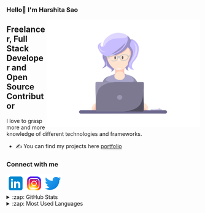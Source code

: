### Hello👋 I'm Harshita Sao

  <img align="right" alt="gif" src="https://github.com/harshitasao/harshitasao/blob/master/git.gif" width="400" height="280"/>
  
## Freelancer, Full Stack Developer and Open Source Contributor
I love to grasp more and more knowledge of different technologies and frameworks.
- ✍ You can find my projects here [portfolio]
### Connect with me 
[<img alt="linkedin" align="left" src="https://github.com/harshitasao/harshitasao/blob/master/linkedin.png"/>][linkedin]
[<img alt="instagram" align="left" src="https://github.com/harshitasao/harshitasao/blob/master/instagram.png"/>][instagram]
[<img alt="twitter" align="left" src="https://github.com/harshitasao/harshitasao/blob/master/twitter.png"/>][twitter]

<br/>
<br/>
<br/>

<details>
  <summary>:zap: GitHub Stats</summary>

  <img align="left" alt="Harshita's GitHub Stats" src="https://github-readme-stats.vercel.app/api?username=harshitasao&show_icons=true&hide_border=true" />

</details>

<details>
  <summary>:zap: Most Used Languages</summary>

<img align="left" alt="Harshita's GitHub Top Languages" src="https://github-readme-stats.vercel.app/api/top-langs/?username=harshitasao" />

</details>

[linkedin]: https://www.linkedin.com/in/harshita-sao-468497206/
[instagram]: https://www.instagram.com/harshitasao_09/
[twitter]: https://twitter.com/09_harshitasao
[portfolio]: https://harshitasao.com/
<!--
**harshitasao/harshitasao** is a ✨ _special_ ✨ repository because its `README.md` (this file) appears on your GitHub profile.

Here are some ideas to get you started:

- 🔭 I’m currently working on ...
- 🌱 I’m currently learning ...
- 👯 I’m looking to collaborate on ...
- 🤔 I’m looking for help with ...
- 💬 Ask me about ...
- 📫 How to reach me: ...
- 😄 Pronouns: ...
- ⚡ Fun fact: ...
-->
